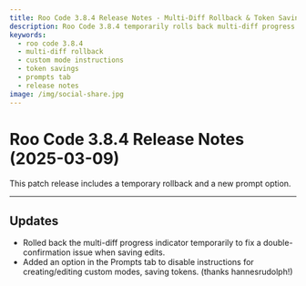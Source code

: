 ```yaml
---
title: Roo Code 3.8.4 Release Notes - Multi-Diff Rollback & Token Savings
description: Roo Code 3.8.4 temporarily rolls back multi-diff progress indicator and adds option to disable custom mode instructions for token savings.
keywords:
  - roo code 3.8.4
  - multi-diff rollback
  - custom mode instructions
  - token savings
  - prompts tab
  - release notes
image: /img/social-share.jpg
---
```


# Roo Code 3.8.4 Release Notes (2025-03-09)

This patch release includes a temporary rollback and a new prompt option.

---

## Updates

*   Rolled back the multi-diff progress indicator temporarily to fix a double-confirmation issue when saving edits.
*   Added an option in the Prompts tab to disable instructions for creating/editing custom modes, saving tokens. (thanks hannesrudolph!)